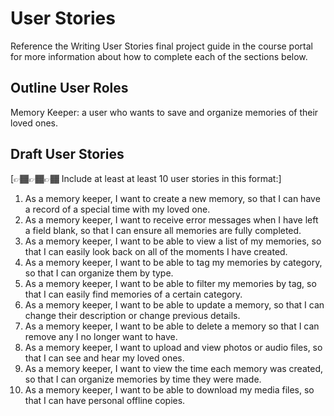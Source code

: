 # User Stories

Reference the Writing User Stories final project guide in the course portal for more information about how to complete each of the sections below.

## Outline User Roles

Memory Keeper: a user who wants to save and organize memories of their loved ones. 

## Draft User Stories

[👉🏾👉🏾👉🏾 Include at least at least 10 user stories in this format:]

1. As a memory keeper, I want to create a new memory, so that I can have a record of a special time with my loved one.
2. As a memory keeper, I want to receive error messages when I have left a field blank, so that I can ensure all memories are fully completed. 
3. As a memory keeper, I want to be able to view a list of my memories, so that I can easily look back on all of the moments I have created.
4. As a memory keeper, I want to be able to tag my memories by category, so that I can organize them by type.
5. As a memory keeper, I want to be able to filter my memories by tag, so that I can easily find memories of a certain category.
6. As a memory keeper, I want to be able to update a memory, so that I can change their description or change previous details.
7. As a memory keeper, I want to be able to delete a memory so that I can remove any I no longer want to have.
8. As a memory keeper, I want to upload and view photos or audio files, so that I can see and hear my loved ones.
9. As a memory keeper, I want to view the time each memory was created, so that I can organize memories by time they were made.
10. As a memory keeper, I want to be able to download my media files, so that I can have personal offline copies.
